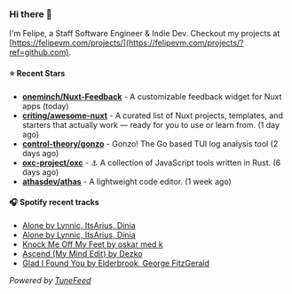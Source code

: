 ### Hi there 👋

I'm Felipe, a Staff Software Engineer & Indie Dev. Checkout my projects at [https://felipevm.com/projects/](https://felipevm.com/projects/?ref=github.com).

#### ⭐ Recent Stars
- **[oneminch/Nuxt-Feedback](https://github.com/oneminch/Nuxt-Feedback)** - A customizable feedback widget for Nuxt apps (today)
- **[criting/awesome-nuxt](https://github.com/criting/awesome-nuxt)** - A curated list of Nuxt projects, templates, and starters that actually work — ready for you to use or learn from. (1 day ago)
- **[control-theory/gonzo](https://github.com/control-theory/gonzo)** - Gonzo! The Go based TUI log analysis tool (2 days ago)
- **[oxc-project/oxc](https://github.com/oxc-project/oxc)** - ⚓ A collection of JavaScript tools written in Rust. (6 days ago)
- **[athasdev/athas](https://github.com/athasdev/athas)** - A lightweight code editor. (1 week ago)

#### 🎧 Spotify recent tracks
- [Alone by Lynnic, ItsArius, Dinia](https://open.spotify.com/track/74goW26f8cfRQfLgea7o2f)
- [Alone by Lynnic, ItsArius, Dinia](https://open.spotify.com/track/74goW26f8cfRQfLgea7o2f)
- [Knock Me Off My Feet by oskar med k](https://open.spotify.com/track/6Xgbgdi7F7BGrZPrYcxFVl)
- [Ascend (My Mind Edit) by Dezko](https://open.spotify.com/track/5m2z3gWspjmiOkKZ5QCyxp)
- [Glad I Found You by Elderbrook, George FitzGerald](https://open.spotify.com/track/4k5NNv1kAyfqsxyKDu2mvm)

_Powered by [TuneFeed](https://tunefeed.app?ref=github.com)_
